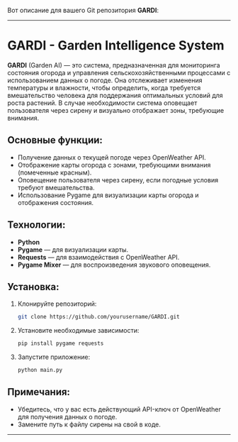 Вот описание для вашего Git репозитория **GARDI**:

---

# GARDI - Garden Intelligence System

**GARDI** (Garden AI) — это система, предназначенная для мониторинга состояния огорода и управления сельскохозяйственными процессами с использованием данных о погоде. Она отслеживает изменения температуры и влажности, чтобы определить, когда требуется вмешательство человека для поддержания оптимальных условий для роста растений. В случае необходимости система оповещает пользователя через сирену и визуально отображает зоны, требующие внимания.

## Основные функции:
- Получение данных о текущей погоде через OpenWeather API.
- Отображение карты огорода с зонами, требующими внимания (помеченные красным).
- Оповещение пользователя через сирену, если погодные условия требуют вмешательства.
- Использование Pygame для визуализации карты огорода и отображения состояния.

## Технологии:
- **Python**
- **Pygame** — для визуализации карты.
- **Requests** — для взаимодействия с OpenWeather API.
- **Pygame Mixer** — для воспроизведения звукового оповещения.

## Установка:
1. Клонируйте репозиторий:
   ```bash
   git clone https://github.com/yourusername/GARDI.git
   ```
2. Установите необходимые зависимости:
   ```bash
   pip install pygame requests
   ```
3. Запустите приложение:
   ```bash
   python main.py
   ```

## Примечания:
- Убедитесь, что у вас есть действующий API-ключ от OpenWeather для получения данных о погоде.
- Замените путь к файлу сирены на свой в коде.

---